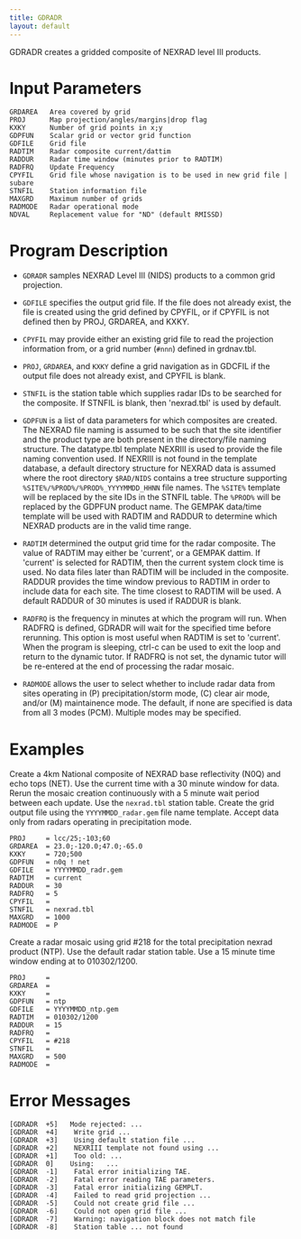 ```yaml
---
title: GDRADR
layout: default
---
```


GDRADR creates a gridded composite of NEXRAD level III products.

# Input Parameters
 
	GRDAREA   Area covered by grid
	PROJ      Map projection/angles/margins|drop flag
	KXKY      Number of grid points in x;y
	GDPFUN    Scalar grid or vector grid function
	GDFILE    Grid file
	RADTIM    Radar composite current/dattim
	RADDUR    Radar time window (minutes prior to RADTIM)
	RADFRQ    Update Frequency
	CPYFIL    Grid file whose navigation is to be used in new grid file | subare
	STNFIL    Station information file
	MAXGRD    Maximum number of grids
	RADMODE   Radar operational mode
	NDVAL     Replacement value for "ND" (default RMISSD)
 
 

# Program Description

* `GDRADR` samples NEXRAD Level III (NIDS) products to a common
grid projection.

* `GDFILE` specifies the output grid file. If the file does not already
exist, the file is created using the grid defined by CPYFIL,
or if CPYFIL is not defined then by PROJ, GRDAREA, and KXKY.

* `CPYFIL` may provide either an existing grid file to read the projection
information from, or a grid number (`#nnn`) defined in grdnav.tbl.

* `PROJ`, `GRDAREA`, and `KXKY` define a grid navigation as in GDCFIL if
the output file does not already exist, and CPYFIL is blank.

* `STNFIL` is the station table which supplies radar IDs to be searched
for the composite. If STNFIL is blank, then 'nexrad.tbl' is used
by default.

* `GDPFUN` is a list of data parameters for which composites are created.
The NEXRAD file naming is assumed to be such that the site identifier
and the product type are both present in the directory/file naming
structure. The datatype.tbl template NEXRIII is used to provide the
file naming convention used. If NEXRIII is not found in the template
database, a default directory structure for NEXRAD data is assumed
where the root directory `$RAD/NIDS` contains a tree structure supporting
`%SITE%/%PROD%/%PROD%_YYYYMMDD_HHNN` file names. The `%SITE%` template
will be replaced by the site IDs in the STNFIL table. The `%PROD%` will
be replaced by the GDPFUN product name. The GEMPAK data/time template
will be used with RADTIM and RADDUR to determine which NEXRAD products
are in the valid time range.

* `RADTIM` determined the output grid time for the radar composite.
The value of RADTIM may either be 'current', or a GEMPAK dattim.
If 'current' is selected for RADTIM, then the current system clock
time is used. No data files later than RADTIM will be included
in the composite. RADDUR provides the time window previous to
RADTIM in order to include data for each site. The time closest
to RADTIM will be used. A default RADDUR of 30 minutes is
used if RADDUR is blank.

* `RADFRQ` is the frequency in minutes at which the program will run.
When RADFRQ is defined, GDRADR will wait for the specified time
before rerunning. This option is most useful when RADTIM is
set to 'current'. When the program is sleeping, ctrl-c can be
used to exit the loop and return to the dynamic tutor. If
RADFRQ is not set, the dynamic tutor will be re-entered at the
end of processing the radar mosaic.

* `RADMODE` allows the user to select whether to include radar data
from sites operating in (P) precipitation/storm mode, (C) clear
air mode, and/or (M) maintainence mode. The default, if none
are specified is data from all 3 modes (PCM). Multiple modes
may be specified.


# Examples
 
Create a 4km National composite of NEXRAD base reflectivity (N0Q)
    and echo tops (NET). Use the current time with a 30 minute window
    for data. Rerun the mosaic creation continuously with a 5 minute
    wait period between each update. Use the `nexrad.tbl` station table.
    Create the grid output file using the `YYYYMMDD_radar.gem` file name
    template. Accept data only from radars operating in precipitation
    mode.

    PROJ     = lcc/25;-103;60
    GRDAREA  = 23.0;-120.0;47.0;-65.0
    KXKY     = 720;500
    GDPFUN   = n0q ! net
    GDFILE   = YYYYMMDD_radr.gem
    RADTIM   = current
    RADDUR   = 30
    RADFRQ   = 5
    CPYFIL   =
    STNFIL   = nexrad.tbl
    MAXGRD   = 1000
	RADMODE  = P

Create a radar mosaic using grid #218 for the total precipitation
    nexrad product (NTP). Use the default radar station table.
    Use a 15 minute time window ending at to 010302/1200.

    PROJ     =
    GRDAREA  =
    KXKY     =
    GDPFUN   = ntp
    GDFILE   = YYYYMMDD_ntp.gem
    RADTIM   = 010302/1200
    RADDUR   = 15
    RADFRQ   =
    CPYFIL   = #218
    STNFIL   =
    MAXGRD   = 500
	RADMODE  =

# Error Messages
 
	[GDRADR  +5]   Mode rejected: ...
	[GDRADR  +4]    Write grid ...
	[GDRADR  +3]    Using default station file ...
	[GDRADR  +2]    NEXRIII template not found using ...
	[GDRADR  +1]    Too old: ...
	[GDRADR  0]    Using:   ...
	[GDRADR  -1]    Fatal error initializing TAE.
	[GDRADR  -2]    Fatal error reading TAE parameters.
	[GDRADR  -3]    Fatal error initializing GEMPLT.
	[GDRADR  -4]    Failed to read grid projection ...
	[GDRADR  -5]    Could not create grid file ...
	[GDRADR  -6]    Could not open grid file ...
	[GDRADR  -7]    Warning: navigation block does not match file
	[GDRADR  -8]    Station table ... not found
